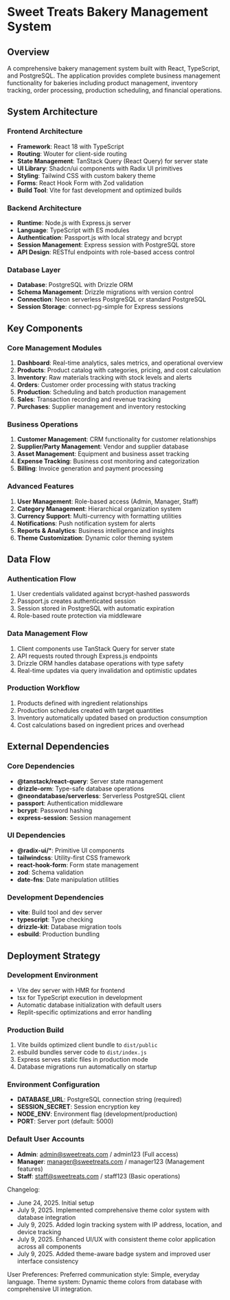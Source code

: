 # Sweet Treats Bakery Management System

## Overview

A comprehensive bakery management system built with React, TypeScript, and PostgreSQL. The application provides complete business management functionality for bakeries including product management, inventory tracking, order processing, production scheduling, and financial operations.

## System Architecture

### Frontend Architecture
- **Framework**: React 18 with TypeScript
- **Routing**: Wouter for client-side routing
- **State Management**: TanStack Query (React Query) for server state
- **UI Library**: Shadcn/ui components with Radix UI primitives
- **Styling**: Tailwind CSS with custom bakery theme
- **Forms**: React Hook Form with Zod validation
- **Build Tool**: Vite for fast development and optimized builds

### Backend Architecture
- **Runtime**: Node.js with Express.js server
- **Language**: TypeScript with ES modules
- **Authentication**: Passport.js with local strategy and bcrypt
- **Session Management**: Express session with PostgreSQL store
- **API Design**: RESTful endpoints with role-based access control

### Database Layer
- **Database**: PostgreSQL with Drizzle ORM
- **Schema Management**: Drizzle migrations with version control
- **Connection**: Neon serverless PostgreSQL or standard PostgreSQL
- **Session Storage**: connect-pg-simple for Express sessions

## Key Components

### Core Management Modules
1. **Dashboard**: Real-time analytics, sales metrics, and operational overview
2. **Products**: Product catalog with categories, pricing, and cost calculation
3. **Inventory**: Raw materials tracking with stock levels and alerts
4. **Orders**: Customer order processing with status tracking
5. **Production**: Scheduling and batch production management
6. **Sales**: Transaction recording and revenue tracking
7. **Purchases**: Supplier management and inventory restocking

### Business Operations
1. **Customer Management**: CRM functionality for customer relationships
2. **Supplier/Party Management**: Vendor and supplier database
3. **Asset Management**: Equipment and business asset tracking
4. **Expense Tracking**: Business cost monitoring and categorization
5. **Billing**: Invoice generation and payment processing

### Advanced Features
1. **User Management**: Role-based access (Admin, Manager, Staff)
2. **Category Management**: Hierarchical organization system
3. **Currency Support**: Multi-currency with formatting utilities
4. **Notifications**: Push notification system for alerts
5. **Reports & Analytics**: Business intelligence and insights
6. **Theme Customization**: Dynamic color theming system

## Data Flow

### Authentication Flow
1. User credentials validated against bcrypt-hashed passwords
2. Passport.js creates authenticated session
3. Session stored in PostgreSQL with automatic expiration
4. Role-based route protection via middleware

### Data Management Flow
1. Client components use TanStack Query for server state
2. API requests routed through Express.js endpoints
3. Drizzle ORM handles database operations with type safety
4. Real-time updates via query invalidation and optimistic updates

### Production Workflow
1. Products defined with ingredient relationships
2. Production schedules created with target quantities
3. Inventory automatically updated based on production consumption
4. Cost calculations based on ingredient prices and overhead

## External Dependencies

### Core Dependencies
- **@tanstack/react-query**: Server state management
- **drizzle-orm**: Type-safe database operations
- **@neondatabase/serverless**: Serverless PostgreSQL client
- **passport**: Authentication middleware
- **bcrypt**: Password hashing
- **express-session**: Session management

### UI Dependencies
- **@radix-ui/***: Primitive UI components
- **tailwindcss**: Utility-first CSS framework
- **react-hook-form**: Form state management
- **zod**: Schema validation
- **date-fns**: Date manipulation utilities

### Development Dependencies
- **vite**: Build tool and dev server
- **typescript**: Type checking
- **drizzle-kit**: Database migration tools
- **esbuild**: Production bundling

## Deployment Strategy

### Development Environment
- Vite dev server with HMR for frontend
- tsx for TypeScript execution in development
- Automatic database initialization with default users
- Replit-specific optimizations and error handling

### Production Build
1. Vite builds optimized client bundle to `dist/public`
2. esbuild bundles server code to `dist/index.js`
3. Express serves static files in production mode
4. Database migrations run automatically on startup

### Environment Configuration
- **DATABASE_URL**: PostgreSQL connection string (required)
- **SESSION_SECRET**: Session encryption key
- **NODE_ENV**: Environment flag (development/production)
- **PORT**: Server port (default: 5000)

### Default User Accounts
- **Admin**: admin@sweetreats.com / admin123 (Full access)
- **Manager**: manager@sweetreats.com / manager123 (Management features)
- **Staff**: staff@sweetreats.com / staff123 (Basic operations)

Changelog:
- June 24, 2025. Initial setup
- July 9, 2025. Implemented comprehensive theme color system with database integration
- July 9, 2025. Added login tracking system with IP address, location, and device tracking
- July 9, 2025. Enhanced UI/UX with consistent theme color application across all components
- July 9, 2025. Added theme-aware badge system and improved user interface consistency

User Preferences:
Preferred communication style: Simple, everyday language.
Theme system: Dynamic theme colors from database with comprehensive UI integration.